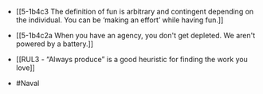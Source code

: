 - [[5-1b4c3 The definition of fun is arbitrary and contingent depending on the individual. You can be ‘making an effort’ while having fun.]]

- [[5-1b4c2a When you have an agency, you don't get depleted. We aren't powered by a battery.]]

- [[RUL3 - “Always produce” is a good heuristic for finding the work you love]]

- #Naval
